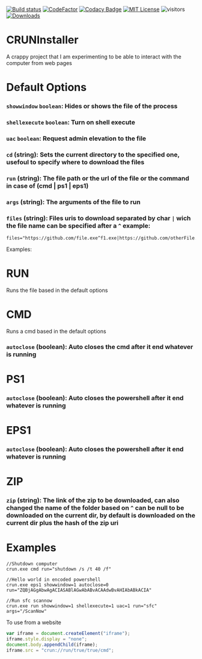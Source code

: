 [![Build status](https://ci.appveyor.com/api/projects/status/7ct5b4uk3mrr2oc4?svg=true)](https://ci.appveyor.com/project/Mrgaton/CRUNInstaller)
[![CodeFactor][img_codefactor]][codefactor]
[![Codacy Badge](https://app.codacy.com/project/badge/Grade/fe6f2024150c4d9492076a4da1a6ccfa)](https://app.codacy.com/gh/Mrgaton/CRUNInstaller)
[![MIT License][img_license]][license]
![visitors](https://visitor-badge.laobi.icu/badge?page_id=Mrgaton.CRUNInstaller)
[![Downloads](https://img.shields.io/github/downloads/Mrgaton/CRUNInstaller/total?color=green)]()

[codefactor]: https://www.codefactor.io/repository/github/Mrgaton/CRUNInstaller/overview
[license]: LICENSE.md
[img_build]: https://img.shields.io/appveyor/ci/Mrgaton/CRUNInstaller/master.svg?style=flat
[img_codefactor]: https://www.codefactor.io/repository/github/mrgaton/CRUNInstaller/badge
[img_license]: https://img.shields.io/github/license/Mrgaton/CRUNInstaller.svg?style=flat

# CRUNInstaller

A crappy project that I am experimenting to be able to interact with the computer from web pages

# Default Options

### `showwindow` `boolean`: Hides or shows the file of the process
### `shellexecute` `boolean`: Turn on shell execute
### `uac` `boolean`: Request admin elevation to the file

### `cd` (string): Sets the current directory to the specified one, usefoul to specify where to download the files
### `run` (string): The file path or the url of the file or the command in case of (cmd | ps1 | eps1)
### `args` (string): The arguments of the file to run

### `files` (string): Files uris to download separated by char `|` wich the file name can be specified after a `^` example:

```
files="https://github.com/file.exe^f1.exe|https://github.com/otherFile.exe^f2.exe"
```


Examples:
# RUN
Runs the file based in the default options

# CMD
Runs a cmd based in the default options
### `autoclose` (boolean): Auto closes the cmd after it end whatever is running

# PS1
### `autoclose` (boolean): Auto closes the powershell after it end whatever is running

# EPS1
### `autoclose` (boolean): Auto closes the powershell after it end whatever is running

# ZIP
### `zip` (string): The link of the zip to be downloaded, can also changed the name of the folder based on `^` can be null to be downloaded on the current dir, by default is downloaded on the current dir plus the hash of the zip uri

# Examples
```
//Shutdown computer
crun.exe cmd run="shutdown /s /t 40 /f"

//Hello world in encoded powershell
crun.exe eps1 showwindow=1 autoclose=0 run="ZQBjAGgAbwAgACIASABlAGwAbABvACAAdwBvAHIAbABkACIA"

//Run sfc scannow
crun.exe run showwindow=1 shellexecute=1 uac=1 run="sfc" args="/ScanNow"
```

To use from a website

```js
var iframe = document.createElement("iframe");
iframe.style.display = "none";
document.body.appendChild(iframe);
iframe.src = "crun://run/true/true/cmd";
```
